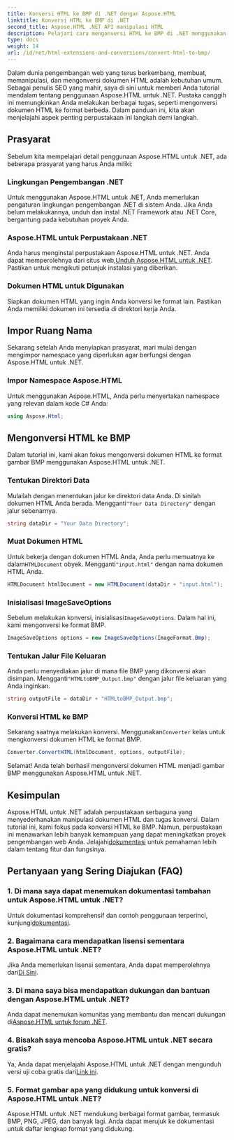 ```yaml
---
title: Konversi HTML ke BMP di .NET dengan Aspose.HTML
linktitle: Konversi HTML ke BMP di .NET
second_title: Aspose.HTML .NET API manipulasi HTML
description: Pelajari cara mengonversi HTML ke BMP di .NET menggunakan Aspose.HTML untuk .NET. Panduan komprehensif bagi pengembang web untuk Memanfaatkan Aspose.HTML untuk .NET.
type: docs
weight: 14
url: /id/net/html-extensions-and-conversions/convert-html-to-bmp/
---
```

Dalam dunia pengembangan web yang terus berkembang, membuat, memanipulasi, dan mengonversi dokumen HTML adalah kebutuhan umum. Sebagai penulis SEO yang mahir, saya di sini untuk memberi Anda tutorial mendalam tentang penggunaan Aspose.HTML untuk .NET. Pustaka canggih ini memungkinkan Anda melakukan berbagai tugas, seperti mengonversi dokumen HTML ke format berbeda. Dalam panduan ini, kita akan menjelajahi aspek penting perpustakaan ini langkah demi langkah.

## Prasyarat

Sebelum kita mempelajari detail penggunaan Aspose.HTML untuk .NET, ada beberapa prasyarat yang harus Anda miliki:

### Lingkungan Pengembangan .NET

Untuk menggunakan Aspose.HTML untuk .NET, Anda memerlukan pengaturan lingkungan pengembangan .NET di sistem Anda. Jika Anda belum melakukannya, unduh dan instal .NET Framework atau .NET Core, bergantung pada kebutuhan proyek Anda.

### Aspose.HTML untuk Perpustakaan .NET

 Anda harus menginstal perpustakaan Aspose.HTML untuk .NET. Anda dapat memperolehnya dari situs web,[Unduh Aspose.HTML untuk .NET](https://releases.aspose.com/html/net/). Pastikan untuk mengikuti petunjuk instalasi yang diberikan.

### Dokumen HTML untuk Digunakan

Siapkan dokumen HTML yang ingin Anda konversi ke format lain. Pastikan Anda memiliki dokumen ini tersedia di direktori kerja Anda.

## Impor Ruang Nama

Sekarang setelah Anda menyiapkan prasyarat, mari mulai dengan mengimpor namespace yang diperlukan agar berfungsi dengan Aspose.HTML untuk .NET.

### Impor Namespace Aspose.HTML

Untuk menggunakan Aspose.HTML, Anda perlu menyertakan namespace yang relevan dalam kode C# Anda:

```csharp
using Aspose.Html;
```

## Mengonversi HTML ke BMP

Dalam tutorial ini, kami akan fokus mengonversi dokumen HTML ke format gambar BMP menggunakan Aspose.HTML untuk .NET.

### Tentukan Direktori Data

 Mulailah dengan menentukan jalur ke direktori data Anda. Di sinilah dokumen HTML Anda berada. Mengganti`"Your Data Directory"` dengan jalur sebenarnya.

```csharp
string dataDir = "Your Data Directory";
```

### Muat Dokumen HTML

 Untuk bekerja dengan dokumen HTML Anda, Anda perlu memuatnya ke dalam`HTMLDocument` obyek. Mengganti`"input.html"` dengan nama dokumen HTML Anda.

```csharp
HTMLDocument htmlDocument = new HTMLDocument(dataDir + "input.html");
```

### Inisialisasi ImageSaveOptions

 Sebelum melakukan konversi, inisialisasi`ImageSaveOptions`. Dalam hal ini, kami mengonversi ke format BMP.

```csharp
ImageSaveOptions options = new ImageSaveOptions(ImageFormat.Bmp);
```

### Tentukan Jalur File Keluaran

 Anda perlu menyediakan jalur di mana file BMP yang dikonversi akan disimpan. Mengganti`"HTMLtoBMP_Output.bmp"` dengan jalur file keluaran yang Anda inginkan.

```csharp
string outputFile = dataDir + "HTMLtoBMP_Output.bmp";
```

### Konversi HTML ke BMP

 Sekarang saatnya melakukan konversi. Menggunakan`Converter` kelas untuk mengkonversi dokumen HTML ke format BMP.

```csharp
Converter.ConvertHTML(htmlDocument, options, outputFile);
```

Selamat! Anda telah berhasil mengonversi dokumen HTML menjadi gambar BMP menggunakan Aspose.HTML untuk .NET.

## Kesimpulan

Aspose.HTML untuk .NET adalah perpustakaan serbaguna yang menyederhanakan manipulasi dokumen HTML dan tugas konversi. Dalam tutorial ini, kami fokus pada konversi HTML ke BMP. Namun, perpustakaan ini menawarkan lebih banyak kemampuan yang dapat meningkatkan proyek pengembangan web Anda. Jelajahi[dokumentasi](https://reference.aspose.com/html/net/) untuk pemahaman lebih dalam tentang fitur dan fungsinya.

## Pertanyaan yang Sering Diajukan (FAQ)

### 1. Di mana saya dapat menemukan dokumentasi tambahan untuk Aspose.HTML untuk .NET?

 Untuk dokumentasi komprehensif dan contoh penggunaan terperinci, kunjungi[dokumentasi](https://reference.aspose.com/html/net/).

### 2. Bagaimana cara mendapatkan lisensi sementara Aspose.HTML untuk .NET?

Jika Anda memerlukan lisensi sementara, Anda dapat memperolehnya dari[Di Sini](https://purchase.aspose.com/temporary-license/).

### 3. Di mana saya bisa mendapatkan dukungan dan bantuan dengan Aspose.HTML untuk .NET?

 Anda dapat menemukan komunitas yang membantu dan mencari dukungan di[Aspose.HTML untuk forum .NET](https://forum.aspose.com/).

### 4. Bisakah saya mencoba Aspose.HTML untuk .NET secara gratis?

 Ya, Anda dapat menjelajahi Aspose.HTML untuk .NET dengan mengunduh versi uji coba gratis dari[Link ini](https://releases.aspose.com/).

### 5. Format gambar apa yang didukung untuk konversi di Aspose.HTML untuk .NET?

Aspose.HTML untuk .NET mendukung berbagai format gambar, termasuk BMP, PNG, JPEG, dan banyak lagi. Anda dapat merujuk ke dokumentasi untuk daftar lengkap format yang didukung.
